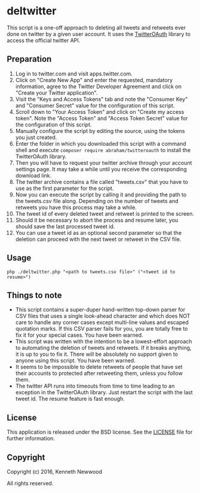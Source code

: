# deltwitter

This script is a one-off approach to deleting all tweets and retweets ever done on twitter by a given user account. It uses the [TwitterOAuth](https://twitteroauth.com) library to access the official twitter API.

## Preparation
1. Log in to twitter.com and visit apps.twitter.com.
2. Click on "Create New App" and enter the requested, mandatory information, agree to the Twitter Developer Agreement and click on "Create your Twitter application".
3. Visit the "Keys and Access Tokens" tab and note the "Consumer Key" and "Consumer Secret" value for the configuration of this script.
4. Scroll down to "Your Access Token" and click on "Create my access token". Note the "Access Token" and "Access Token Secret" value for the configuration of this script.
5. Manually configure the script by editing the source, using the tokens you just created.
6. Enter the folder in which you downloaded this script with a command shell and execute ```composer require abraham/twitteroauth``` to install the TwitterOAuth library.
7. Then you will have to request your twitter archive through your account settings page. It may take a while until you receive the corresponding download link.
8. The twitter archive contains a file called "tweets.csv" that you have to use as the first parameter for the script.
9. Now you can execute the script by calling it and providing the path to the tweets.csv file along. Depending on the number of tweets and retweets you have this process may take a while.
10. The tweet id of every deleted tweet and retweet is printed to the screen.
11. Should it be necessary to abort the process and resume later, you should save the last processed tweet id.
12. You can use a tweet id as an optional second parameter so that the deletion can proceed with the next tweet or retweet in the CSV file.

## Usage
```
php ./deltwitter.php "<path to tweets.csv file>" ("<tweet id to resume>")
```

## Things to note
* This script contains a super-duper hand-written top-down parser for CSV files that uses a single look-ahead character and which does NOT care to handle any corner cases except multi-line values and escaped quotation marks. If this CSV parser fails for you, you are totally free to fix it for your special cases. You have been warned.
* This script was written with the intention to be a lowest-effort approach to automating the deletion of tweets and retweets. If it breaks anything, it is up to you to fix it. There will be absolutely no support given to anyone using this script. You have been warned.
* It seems to be impossible to delete retweets of people that have set their accounts to protected after retweeting them, unless you follow them.
* The twitter API runs into timeouts from time to time leading to an exception in the TwitterOAuth library. Just restart the script with the last tweet id. The resume feature is fast enough.

## License
This application is released under the BSD license.
See the [LICENSE](LICENSE) file for further information.

## Copyright
Copyright (c) 2016, Kenneth Newwood

All rights reserved.
